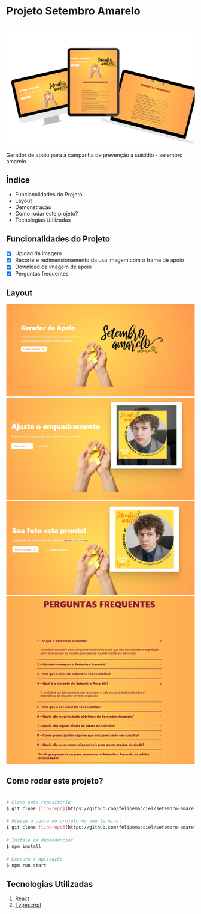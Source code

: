 # Projeto Setembro Amarelo
![Setembro Amarelo](./src/Image/telas-setembro-amarelo.png)
Gerador de apoio para a campanha de prevenção a suicídio - setembro amarelo

## Índice
- <a>Funcionalidades do Projeto</a>
- <a>Layout</a>
- <a>Demonstração</a>
- <a>Como rodar este projeto?</a>
- <a>Tecnologias Utilizadas</a>

## Funcionalidades do Projeto
- [x] Upload da imagem
- [x] Recorte e redimensionamento da usa imagem com o frame de apoio
- [x] Download da imagem de apoio
- [x] Perguntas frequentes

## Layout

![Inicio](./src/Image/inicio.jpg)
![Recorte e Redimensionamento](./src/Image/recorte%20imagem.jpg)
![Download da imagem](./src/Image/download%20image.jpg)
![Perguntas frequentes](./src/Image/perguntas%20frequentes.jpg)



## Como rodar este projeto?
```bash

# Clone este repositório
$ git clone [linkrepo](https://github.com/felipemacciel/setembro-amarelo)

# Acesse a pasta do projeto no seu terminal
$ git clone [linkrepo](https://github.com/felipemacciel/setembro-amarelo)

# Instale as dependências
$ npm install

# Execute a aplicação
$ npm run start
```

## Tecnologias Utilizadas
1. [React](https://pt-br.legacy.reactjs.org/)
2. [Typescript](https://www.typescriptlang.org/pt/docs/)

